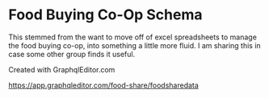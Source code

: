 # Food Buying Co-Op Schema

This stemmed from the want to move off of excel spreadsheets to manage the food buying co-op, into something a little more fluid.  I am sharing this in case some other group finds it useful.

Created with GraphqlEditor.com

https://app.graphqleditor.com/food-share/foodsharedata

